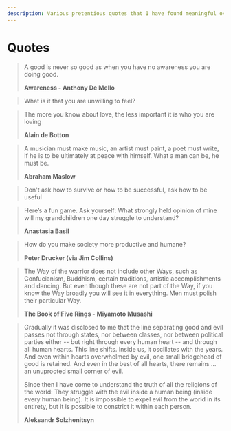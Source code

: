 ```yaml
---
description: Various pretentious quotes that I have found meaningful over time.
---
```


# Quotes

> A good is never so good as when you have no awareness you are doing good.
>
> **Awareness - Anthony De Mello**


> What is it that you are unwilling to feel?


> The more you know about love, the less important it is who you are loving  
>   
> **Alain de Botton**


> A musician must make music, an artist must paint, a poet must write, if he is to be ultimately at peace with himself. What a man can be, he must be.
>
> **Abraham Maslow**


> Don't ask how to survive or how to be successful, ask how to be useful


> Here’s a fun game. Ask yourself: What strongly held opinion of mine will my grandchildren one day struggle to understand?
>
> **Anastasia Basil**


> How do you make society more productive and humane?
>
> **Peter Drucker \(via Jim Collins\)**


> The Way of the warrior does not include other Ways, such as Confucianism, Buddhism, certain traditions, artistic accomplishments and dancing. But even though these are not part of the Way, if you know the Way broadly you will see it in everything. Men must polish their particular Way.
>
> **The Book of Five Rings - Miyamoto Musashi**


> Gradually it was disclosed to me that the line separating good and evil passes not through states, nor between classes, nor between political parties either -- but right through every human heart -- and through all human hearts. This line shifts. Inside us, it oscillates with the years. And even within hearts overwhelmed by evil, one small bridgehead of good is retained. And even in the best of all hearts, there remains ... an unuprooted small corner of evil.
>
> Since then I have come to understand the truth of all the religions of the world: They struggle with the evil inside a human being \(inside every human being\). It is impossible to expel evil from the world in its entirety, but it is possible to constrict it within each person.
>
> **Aleksandr Solzhenitsyn**

